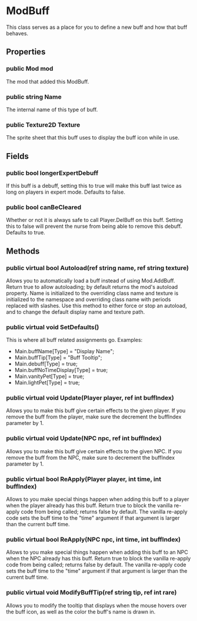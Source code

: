 # ModBuff

This class serves as a place for you to define a new buff and how that buff behaves. 

## Properties

### public Mod mod

The mod that added this ModBuff.

### public string Name

The internal name of this type of buff.

### public Texture2D Texture

The sprite sheet that this buff uses to display the buff icon while in use.

## Fields

### public bool longerExpertDebuff

If this buff is a debuff, setting this to true will make this buff last twice as long on players in expert mode. Defaults to false.

### public bool canBeCleared

Whether or not it is always safe to call Player.DelBuff on this buff. Setting this to false will prevent the nurse from being able to remove this debuff. Defaults to true.

## Methods

### public virtual bool Autoload(ref string name, ref string texture)

Allows you to automatically load a buff instead of using Mod.AddBuff. Return true to allow autoloading; by default returns the mod's autoload property. Name is initialized to the overriding class name and texture is initialized to the namespace and overriding class name with periods replaced with slashes. Use this method to either force or stop an autoload, and to change the default display name and texture path.

### public virtual void SetDefaults()

This is where all buff related assignments go. Examples: 
* Main.buffName[Type] = "Display Name";
* Main.buffTip[Type] = "Buff Tooltip";
* Main.debuff[Type] = true;
* Main.buffNoTimeDisplay[Type] = true;
* Main.vanityPet[Type] = true;
* Main.lightPet[Type] = true;


### public virtual void Update(Player player, ref int buffIndex)

Allows you to make this buff give certain effects to the given player. If you remove the buff from the player, make sure the decrement the buffIndex parameter by 1.

### public virtual void Update(NPC npc, ref int buffIndex)

Allows you to make this buff give certain effects to the given NPC. If you remove the buff from the NPC, make sure to decrement the buffIndex parameter by 1.

### public virtual bool ReApply(Player player, int time, int buffIndex)

Allows to you make special things happen when adding this buff to a player when the player already has this buff. Return true to block the vanilla re-apply code from being called; returns false by default. The vanilla re-apply code sets the buff time to the "time" argument if that argument is larger than the current buff time.

### public virtual bool ReApply(NPC npc, int time, int buffIndex)

Allows to you make special things happen when adding this buff to an NPC when the NPC already has this buff. Return true to block the vanilla re-apply code from being called; returns false by default. The vanilla re-apply code sets the buff time to the "time" argument if that argument is larger than the current buff time.

### public virtual void ModifyBuffTip(ref string tip, ref int rare)

Allows you to modify the tooltip that displays when the mouse hovers over the buff icon, as well as the color the buff's name is drawn in.